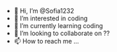 - 👋 Hi, I’m @Sofia1232
- 👀 I’m interested in coding
- 🌱 I’m currently learning coding
- 💞️ I’m looking to collaborate on ??
- 📫 How to reach me ...

<!---
Sofia1232/Sofia1232 is a ✨ special ✨ repository because its `README.md` (this file) appears on your GitHub profile.
You can click the Preview link to take a look at your changes.
--->
